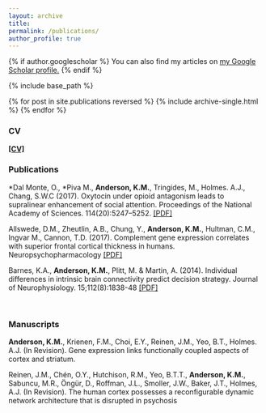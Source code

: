 ```yaml
---
layout: archive
title: 
permalink: /publications/
author_profile: true
---
```


{% if author.googlescholar %}
  You can also find my articles on <u><a href="{{author.googlescholar}}">my Google Scholar profile</a>.</u>
{% endif %}

{% include base_path %}

{% for post in site.publications reversed %}
  {% include archive-single.html %}
{% endfor %}

### CV
[**[CV]**](https://github.com/kevmanderson/kevmanderson.github.io/blob/master/files/kevinmanderson_cv_171218.pdf)


### Publications

*Dal Monte, O., *Piva M., **Anderson, K.M.**, Tringides, M., Holmes. A.J., Chang, S.W.C (2017). Oxytocin under opioid antagonism leads to supralinear enhancement of social attention. Proceedings of the National Academy of Sciences. 114(20):5247–5252. [[PDF]](https://github.com/kevmanderson/kevmanderson.github.io/blob/master/files/PNAS_2017_DalMonte.pdf)

Allswede, D.M., Zheutlin, A.B., Chung, Y., **Anderson, K.M.**, Hultman, C.M., Ingvar M., Cannon, T.D. (2017). Complement gene expression correlates with superior frontal cortical thickness in humans. Neuropsychopharmacology [[PDF]](https://github.com/kevmanderson/kevmanderson.github.io/blob/master/files/Neuropsychopharm_2017_Alswede.pdf)

Barnes, K.A., **Anderson, K.M.**, Plitt, M. & Martin, A. (2014). Individual differences in intrinsic brain connectivity predict decision strategy. Journal of Neurophysiology. 15;112(8):1838-48 [[PDF]](https://github.com/kevmanderson/kevmanderson.github.io/blob/master/files/JNeurophys_2014_Barnes.pdf)

<br />

### Manuscripts
**Anderson, K.M.**, Krienen, F.M., Choi, E.Y., Reinen, J.M., Yeo, B.T., Holmes. A.J. (In Revision). Gene expression links functionally coupled aspects of cortex and striatum.

Reinen, J.M., Chén, O.Y., Hutchison, R.M., Yeo, B.T.T., **Anderson, K.M.**, Sabuncu, M.R., Öngür, D., Roffman, J.L., Smoller, J.W., Baker, J.T., Holmes, A.J. (In Revision). The human cortex possesses a reconfigurable dynamic network architecture that is disrupted in psychosis



